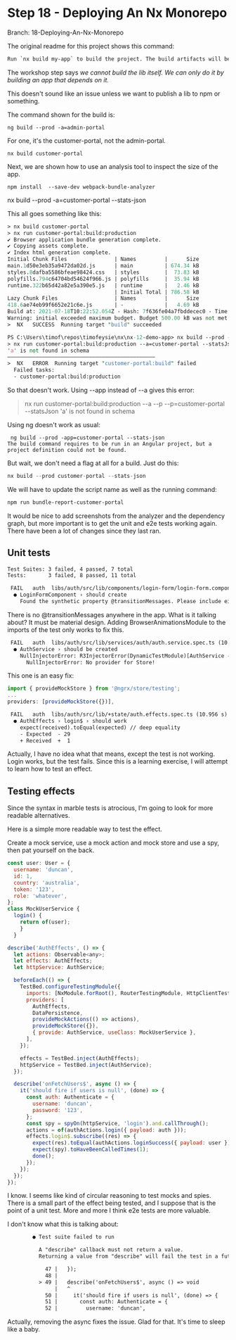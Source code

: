 # Step 18 - Deploying An Nx Monorepo

Branch: 18-Deploying-An-Nx-Monorepo

The original readme for this project shows this command:

```txt
Run `nx build my-app` to build the project. The build artifacts will be stored in the `dist/` directory. Use the `--prod` flag for a production build.
```

The workshop step says *we cannot build the lib itself. We can only do it by building an app that depends on it.*

This doesn't sound like an issue unless we want to publish a lib to npm or something.

The command shown for the build is:

```shell
ng build --prod -a=admin-portal
```

For one, it's the customer-portal, not the admin-portal.

```shell
nx build customer-portal
```

Next, we are shown how to use an analysis tool to inspect the size of the app.

```shell
npm install  --save-dev webpack-bundle-analyzer
```

nx build --prod -a=customer-portal --stats-json

This all goes something like this:

```perl
> nx build customer-portal
> nx run customer-portal:build:production 
✔ Browser application bundle generation complete.
✔ Copying assets complete.
✔ Index html generation complete.
Initial Chunk Files               | Names         |      Size
main.1d50e3eb35a9472da02d.js      | main          | 674.34 kB
styles.8dafba5586bfeae98424.css   | styles        |  73.83 kB
polyfills.794c64704bd54624f966.js | polyfills     |  35.94 kB
runtime.322b65d42a82e5a390e5.js   | runtime       |   2.46 kB
                                  | Initial Total | 786.58 kB
Lazy Chunk Files                  | Names         |      Size
418.6ae74eb99f6652e21c6e.js       | -             |   4.69 kB
Build at: 2021-07-18T10:22:52.054Z - Hash: 7f636fe04a7fbddecec0 - Time: 35492ms
Warning: initial exceeded maximum budget. Budget 500.00 kB was not met by 286.58 kB with a total of 786.58 kB.
>  NX   SUCCESS  Running target "build" succeeded

PS C:\Users\timof\repos\timofeysie\nx\nx-12-demo-app> nx build --prod -a=customer-portal --stats-json
> nx run customer-portal:build:production --a=customer-portal --statsJson 
'a' is not found in schema
———————————————————————————————————————————————
>  NX   ERROR  Running target "customer-portal:build" failed
  Failed tasks:
  - customer-portal:build:production
```

So that doesn't work.  Using --app  instead of --a gives this error:

> nx run customer-portal:build:production --a --p --p=customer-portal --statsJson
'a' is not found in schema

Using ng doesn't work as usual:

```shell
 ng build --prod -app=customer-portal --stats-json
The build command requires to be run in an Angular project, but a project definition could not be found.
```

But wait, we don't need a flag at all for a build.  Just do this:

```js
nx build --prod customer-portal --stats-json   
```

We will have to update the script name as well as the running command:

```txt
npm run bundle-report-customer-portal
```

It would be nice to add screenshots from the analyzer and the dependency graph, but more important is to get the unit and e2e tests working again.  There have been a lot of changes since they last ran.

## Unit tests

```txt
Test Suites: 3 failed, 4 passed, 7 total
Tests:       3 failed, 8 passed, 11 total
```

```txt
 FAIL   auth  libs/auth/src/lib/components/login-form/login-form.component.spec.ts (11.845 s)
  ● LoginFormComponent › should create
    Found the synthetic property @transitionMessages. Please include either "BrowserAnimationsModule" or "NoopAnimationsModule" in your application.
```

There is no @transitionMessages anywhere in the app.  What is it talking about?  It must be material design.  Adding BrowserAnimationsModule to the imports of the test only works to fix this.

```txt
 FAIL   auth  libs/auth/src/lib/services/auth/auth.service.spec.ts (10.837 s)
  ● AuthService › should be created
    NullInjectorError: R3InjectorError(DynamicTestModule)[AuthService -> Store -> Store]:
      NullInjectorError: No provider for Store!
```

This one is an easy fix:

```js
import { provideMockStore } from '@ngrx/store/testing';
...
providers: [provideMockStore({})],
```

```txt
 FAIL   auth  libs/auth/src/lib/+state/auth.effects.spec.ts (10.956 s)
  ● AuthEffects › login$ › should work
    expect(received).toEqual(expected) // deep equality
    - Expected  - 29
    + Received  +  1
```

Actually, I have no idea what that means, except the test is not working.  Login works, but the test fails.  Since this is a learning exercise, I will attempt to learn how to test an effect.

## Testing effects

Since the syntax in marble tests is atrocious, I'm going to look for more readable alternatives.

Here is a simple more readable way to test the effect.

Create a mock service, use a mock action and mock store and use a spy, then pat yourself on the back.

```js
const user: User = {
  username: 'duncan',
  id: 1,
  country: 'australia',
  token: '123',
  role: 'whatever',
};
class MockUserService {
  login() {
    return of(user);
    }
  }

describe('AuthEffects', () => {
  let actions: Observable<any>;
  let effects: AuthEffects;
  let httpService: AuthService;

  beforeEach(() => {
    TestBed.configureTestingModule({
      imports: [NxModule.forRoot(), RouterTestingModule, HttpClientTestingModule],
      providers: [
        AuthEffects,
        DataPersistence,
        provideMockActions(() => actions),
        provideMockStore({}),
        { provide: AuthService, useClass: MockUserService },
      ],
    });

    effects = TestBed.inject(AuthEffects);
    httpService = TestBed.inject(AuthService);
  });

  describe('onFetchUsers$', async () => {
    it('should fire if users is null', (done) => {
      const auth: Authenticate = {
        username: 'duncan',
        password: '123',
      };
      const spy = spyOn(httpService, 'login').and.callThrough();
      actions = of(authActions.login({ payload: auth }));
      effects.login$.subscribe((res) => {
        expect(res).toEqual(authActions.loginSuccess({ payload: user }));
        expect(spy).toHaveBeenCalledTimes(1);
        done();
      });
    });
  });
});
```

I know.  I seems like kind of circular reasoning to test mocks and spies.  There is a small part of the effect being tested, and I suppose that is the point of a unit test.  More and more I think e2e tests are more valuable.

I don't know what this is talking about:

```txt
        ● Test suite failed to run

          A "describe" callback must not return a value.
          Returning a value from "describe" will fail the test in a future version of Jest.

            47 |   });
            48 |
          > 49 |   describe('onFetchUsers$', async () => void
               |   ^
            50 |     it('should fire if users is null', (done) => {
            51 |       const auth: Authenticate = {
            52 |         username: 'duncan',
```

Actually, removing the async fixes the issue.  Glad for that.  It's time to sleep like a baby.
